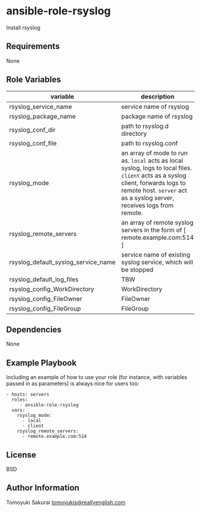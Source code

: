 ansible-role-rsyslog
====================

Install rsyslog

Requirements
------------

None

Role Variables
--------------


| variable | description | default |
|----------|-------------|---------|
| rsyslog_service_name  | service name of rsyslog | see var file |
| rsyslog_package_name  | package name of rsyslog | see var file |
| rsyslog_conf_dir      | path to rsyslog.d directory | see var file |
| rsyslog_conf_file     | path to rsyslog.conf | see var file |
| rsyslog_mode          | an array of mode to run as. `local` acts as local syslog, logs to local files. `client` acts as a syslog client, forwards logs to remote host. `server` act as a syslog server, receives logs from remote. | local |
| rsyslog_remote_servers | an array of remote syslog servers in the form of [ remote.example.com:514 ] | [] |
| rsyslog_default_syslog_service_name | service name of existing syslog service, which will be stopped | see var file |
| rsyslog_default_log_files | TBW | TBW |
| rsyslog_config_WorkDirectory | WorkDirectory | /var/spool/rsyslog |
| rsyslog_config_FileOwner | FileOwner | see var file |
| rsyslog_config_FileGroup | FileGroup | see var file |


Dependencies
------------

None

Example Playbook
----------------

Including an example of how to use your role (for instance, with variables passed in as parameters) is always nice for users too:

    - hosts: servers
      roles:
         - ansible-role-rsyslog
      vars:
        rsyslog_mode:
          - local
          - client
        rsyslog_remote_servers:
          - remote.example.com:514

License
-------

BSD

Author Information
------------------

Tomoyuki Sakurai <tomoyukis@reallyenglish.com>
